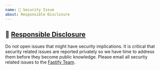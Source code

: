 ```yaml
---
name: 👮 Security Issue
about: Responsible Disclosure
---
```


## 👮 [Responsible Disclosure](https://github.com/nodejs/security-wg/blob/master/processes/responsible_disclosure_template.md)

Do not open issues that might have security implications. It is critical that security related issues
are reported privately so we have time to address them before they become public knowledge. Please
email all security related issues to the [Fastify Team](https://github.com/fastify/fastify#team).